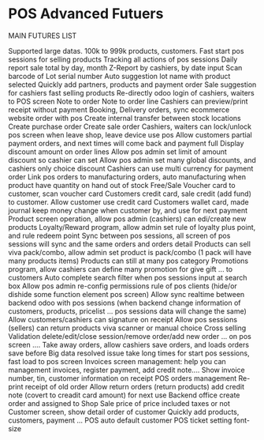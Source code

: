 # POS Advanced Futuers
MAIN FUTURES LIST

  Supported large datas. 100k to 999k products, customers. Fast start pos sessions for selling products
  Tracking all actions of pos sessions
  Daily report sale total by day, month
  Z-Report by cashiers, by date input
  Scan barcode of Lot serial number
  Auto suggestion lot name with product selected
  Quickly add partners, products and payment order
  Sale suggestion for cashiers fast selling products
  Re-directly odoo login of cashiers, waiters to POS screen
  Note to order
  Note to order line
  Cashiers can preview/print receipt without payment
  Booking, Delivery orders, sync ecommerce website order with pos
  Create internal transfer between stock locations
  Create purchase order
  Create sale order
  Cashiers, waiters can lock/unlock pos screen when leave shop, leave device use pos
  Allow customers partial payment orders, and next times will come back and payment full
  Display discount amount on order lines
  Allow pos admin set limit of amount discount so cashier can set
  Allow pos admin set many global discounts, and cashiers only choice discount
  Cashiers can use multi currency for payment order
  Link pos orders to manufacturing orders, auto manufacturing when product have quantity on hand out of stock
  Free/Sale Voucher card to customer, scan voucher card
  Customers credit card, sale credit (add fund) to customer. Allow customer use credit card
  Customers wallet card, made journal keep money change when customer by, and use for next payment
  Product screen operation, allow pos admin (cashiers) can edi/create new products
  Loyalty/Reward program, allow admin set rule of loyalty plus point, and rule redeem point
  Sync between pos sessions, all screen of pos sessions will sync and the same orders and orders detail
  Products can sell viva pack/combo, allow admin set product is pack/combo (1 pack will have many products items)
  Products can still at many pos category
  Promotions program, allow cashiers can define many promotion for give gift ... to customers
  Auto complete search filter when pos sessions input at search box
  Allow pos admin re-config permissions rule of pos clients (hide/or dishide some function element pos screen)
  Allow sync realtime between backend odoo with pos sessions (when backend change information of customers, products, pricelist ... pos sessions data will change the same)
  Allow customers/cashiers can signature on receipt
  Allow pos sessions (sellers) can return products viva scanner or manual choice
  Cross selling
  Validation delete/edit/close session/remove order/add new order ... on pos screen ....
  Take away orders, allow cashiers save orders, and loads orders save before
  Big data resolved issue take long times for start pos sessions, fast load to pos screen
  Invoices screen management: help you can management invoices, register payment, add credit note....
  Show invoice number, tin, customer information on receipt
  POS orders management
  Re-print receipt of old order
  Allow return orders (return products) add credit note (covert to creadit card amount) for next use
  Backend office create order and assigned to Shop
  Sale price of price included taxes or not
  Customer screen, show detail order of customer
  Quickly add products, customers, payment ...
  POS auto default customer
  POS ticket setting font-size
